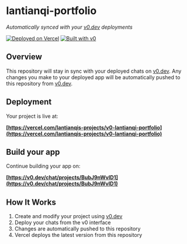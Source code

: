 # lantianqi-portfolio

*Automatically synced with your [v0.dev](https://v0.dev) deployments*

[![Deployed on Vercel](https://img.shields.io/badge/Deployed%20on-Vercel-black?style=for-the-badge&logo=vercel)](https://vercel.com/lantianqis-projects/v0-lantianqi-portfolio)
[![Built with v0](https://img.shields.io/badge/Built%20with-v0.dev-black?style=for-the-badge)](https://v0.dev/chat/projects/BubJ9nWvlD1)

## Overview

This repository will stay in sync with your deployed chats on [v0.dev](https://v0.dev).
Any changes you make to your deployed app will be automatically pushed to this repository from [v0.dev](https://v0.dev).

## Deployment

Your project is live at:

**[https://vercel.com/lantianqis-projects/v0-lantianqi-portfolio](https://vercel.com/lantianqis-projects/v0-lantianqi-portfolio)**

## Build your app

Continue building your app on:

**[https://v0.dev/chat/projects/BubJ9nWvlD1](https://v0.dev/chat/projects/BubJ9nWvlD1)**

## How It Works

1. Create and modify your project using [v0.dev](https://v0.dev)
2. Deploy your chats from the v0 interface
3. Changes are automatically pushed to this repository
4. Vercel deploys the latest version from this repository